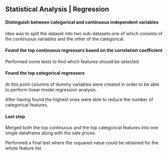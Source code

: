 ## Statistical Analysis | Regression

#### Distinguish between categorical and continuous independent variables

Idea was to split the dataset into two sub-datasets one of which consists of the continuous variables and the other of the categorical.

#### Found the top continuous regressors based on the correlation coefficient

Performed some tests to find which features should be selected

#### Found the top categorical regressors

At this point columns of dummy variables were created in order to be able to perform linear model regression analysis.

After having found the highest ones were able to reduce the number of categorical features.

#### Last step

Merged both the top continuous and the top categorical features into one single dataframe along with the sale prices.

Performed a final test where the rsquared value could be obtained for the whole feature list.

